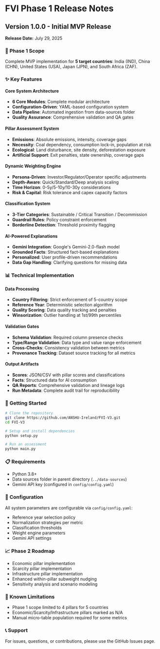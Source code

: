 # FVI Phase 1 Release Notes

## Version 1.0.0 - Initial MVP Release

**Release Date:** July 29, 2025

### 🎯 **Phase 1 Scope**
Complete MVP implementation for **5 target countries**: India (IND), China (CHN), United States (USA), Japan (JPN), and South Africa (ZAF).

### ✨ **Key Features**

#### **Core System Architecture**
- **6 Core Modules**: Complete modular architecture
- **Configuration-Driven**: YAML-based configuration system
- **Data Pipeline**: Automated ingestion from data-sources folder
- **Quality Assurance**: Comprehensive validation and QA gates

#### **Pillar Assessment System**
- **Emissions**: Absolute emissions, intensity, coverage gaps
- **Necessity**: Coal dependency, consumption lock-in, population at risk  
- **Ecological**: Land disturbance, site density, deforestation exposure
- **Artificial Support**: Exit penalties, state ownership, coverage gaps

#### **Dynamic Weighting Engine**
- **Persona-Driven**: Investor/Regulator/Operator specific adjustments
- **Depth-Aware**: Quick/Standard/Deep analysis scaling
- **Time Horizon**: 0-5y/5-10y/10-30y considerations
- **Risk & Capital**: Risk tolerance and capex capacity factors

#### **Classification System**
- **3-Tier Categories**: Sustainable / Critical Transition / Decommission
- **Guardrail Rules**: Policy constraint enforcement
- **Borderline Detection**: Threshold proximity flagging

#### **AI-Powered Explanations**
- **Gemini Integration**: Google's Gemini-2.0-flash model
- **Grounded Facts**: Structured fact-based explanations
- **Personalized**: User profile-driven recommendations
- **Data Gap Handling**: Clarifying questions for missing data

### 📊 **Technical Implementation**

#### **Data Processing**
- **Country Filtering**: Strict enforcement of 5-country scope
- **Reference Year**: Deterministic selection algorithm
- **Quality Scoring**: Data quality tracking and penalties
- **Winsorization**: Outlier handling at 1st/99th percentiles

#### **Validation Gates**
- **Schema Validation**: Required column presence checks
- **Type/Range Validation**: Data type and value range enforcement
- **Cross-Checks**: Consistency validation between metrics
- **Provenance Tracking**: Dataset source tracking for all metrics

#### **Output Artifacts**
- **Scores**: JSON/CSV with pillar scores and classifications
- **Facts**: Structured data for AI consumption
- **QA Reports**: Comprehensive validation and lineage logs
- **Run Metadata**: Complete audit trail for reproducibility

### 🚀 **Getting Started**

```bash
# Clone the repository
git clone https://github.com/ANSHU-Ireland/FVI-V3.git
cd FVI-V3

# Setup and install dependencies
python setup.py

# Run an assessment
python main.py
```

### 📋 **Requirements**
- Python 3.8+
- Data sources folder in parent directory (`../data-sources`)
- Gemini API key (configured in `config/config.yaml`)

### 🔧 **Configuration**
All system parameters are configurable via `config/config.yaml`:
- Reference year selection policy
- Normalization strategies per metric
- Classification thresholds
- Weight engine parameters
- Gemini API settings

### 📈 **Phase 2 Roadmap**
- Economic pillar implementation
- Scarcity pillar implementation  
- Infrastructure pillar implementation
- Enhanced within-pillar subweight nudging
- Sensitivity analysis and scenario modeling

### 🐛 **Known Limitations**
- Phase 1 scope limited to 4 pillars for 5 countries
- Economic/Scarcity/Infrastructure pillars marked as N/A
- Manual micro-table population required for some metrics

### 📞 **Support**
For issues, questions, or contributions, please use the GitHub Issues page.
